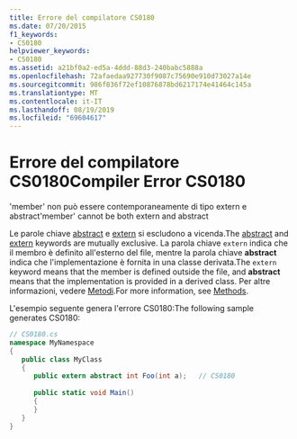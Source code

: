 ```yaml
---
title: Errore del compilatore CS0180
ms.date: 07/20/2015
f1_keywords:
- CS0180
helpviewer_keywords:
- CS0180
ms.assetid: a21bf0a2-ed5a-4ddd-88d3-240babc5888a
ms.openlocfilehash: 72afaedaa927730f9087c75690e910d73027a14e
ms.sourcegitcommit: 986f836f72ef10876878bd6217174e41464c145a
ms.translationtype: MT
ms.contentlocale: it-IT
ms.lasthandoff: 08/19/2019
ms.locfileid: "69604617"
---
```

# <a name="compiler-error-cs0180"></a><span data-ttu-id="ca518-102">Errore del compilatore CS0180</span><span class="sxs-lookup"><span data-stu-id="ca518-102">Compiler Error CS0180</span></span>
<span data-ttu-id="ca518-103">'member' non può essere contemporaneamente di tipo extern e abstract</span><span class="sxs-lookup"><span data-stu-id="ca518-103">'member' cannot be both extern and abstract</span></span>  
  
 <span data-ttu-id="ca518-104">Le parole chiave [abstract](../language-reference/keywords/abstract.md) e [extern](../language-reference/keywords/extern.md) si escludono a vicenda.</span><span class="sxs-lookup"><span data-stu-id="ca518-104">The [abstract](../language-reference/keywords/abstract.md) and [extern](../language-reference/keywords/extern.md) keywords are mutually exclusive.</span></span> <span data-ttu-id="ca518-105">La parola chiave `extern` indica che il membro è definito all'esterno del file, mentre la parola chiave **abstract** indica che l'implementazione è fornita in una classe derivata.</span><span class="sxs-lookup"><span data-stu-id="ca518-105">The `extern` keyword means that the member is defined outside the file, and **abstract** means that the implementation is provided in a derived class.</span></span> <span data-ttu-id="ca518-106">Per altre informazioni, vedere [Metodi](../programming-guide/classes-and-structs/methods.md).</span><span class="sxs-lookup"><span data-stu-id="ca518-106">For more information, see [Methods](../programming-guide/classes-and-structs/methods.md).</span></span>  
  
 <span data-ttu-id="ca518-107">L'esempio seguente genera l'errore CS0180:</span><span class="sxs-lookup"><span data-stu-id="ca518-107">The following sample generates CS0180:</span></span>  
  
```csharp  
// CS0180.cs  
namespace MyNamespace  
{  
   public class MyClass  
   {  
      public extern abstract int Foo(int a);   // CS0180  
  
      public static void Main()  
      {  
      }  
   }  
}  
```
